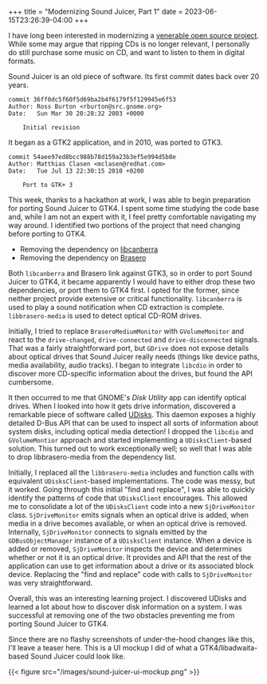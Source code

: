 +++
title = "Modernizing Sound Juicer, Part 1"
date = 2023-06-15T23:26:39-04:00
+++

I have long been interested in modernizing a [venerable open source project](https://gitlab.gnome.org/GNOME/sound-juicer). While some may argue that ripping CDs is no longer relevant, I personally do still purchase some music on CD, and want to listen to them in digital formats.

Sound Juicer is an old piece of software. Its first commit dates back over 20 years.

```
commit 36ff0dc5f60f5d69ba2b4f6179f5f129945e6f53
Author: Ross Burton <rburton@src.gnome.org>
Date:   Sun Mar 30 20:28:32 2003 +0000

    Initial revision
```

It began as a GTK2 application, and in 2010, was ported to GTK3.

```
commit 54aee97ed8bcc988b78d159a23b3ef5e994d5b8e
Author: Matthias Clasen <mclasen@redhat.com>
Date:   Tue Jul 13 22:30:15 2010 +0200

    Port to GTK+ 3
```

This week, thanks to a hackathon at work, I was able to begin preparation for porting Sound Juicer to GTK4. I spent some time studying the code base and, while I am not an expert with it, I feel pretty comfortable navigating my way around. I identified two portions of the project that need changing before porting to GTK4.

* Removing the dependency on [libcanberra](https://0pointer.de/lennart/projects/libcanberra/)
* Removing the dependency on [Brasero](https://gitlab.gnome.org/GNOME/brasero)

Both `libcanberra` and Brasero link against GTK3, so in order to port Sound Juicer to GTK4, it became apparently I would have to either drop these two dependencies, or port them to GTK4 first. I opted for the former, since neither project provide extensive or critical functionality. `libcanberra` is used to play a sound notification when CD extraction is complete. `libbrasero-media` is used to detect optical CD-ROM drives.

Initially, I tried to replace `BraseroMediumMonitor` with `GVolumeMonitor` and react to the `drive-changed`, `drive-connected` and `drive-disconnected` signals. That was a fairly straightforward port, but `GDrive` does not expose details about optical drives that Sound Juicer really needs (things like device paths, media availability, audio tracks). I began to integrate `libcdio` in order to discover more CD-specific information about the drives, but found the API cumbersome.

It then occurred to me that GNOME's _Disk Utility_ app can identify optical drives. When I looked into how it gets drive information, discovered a remarkable piece of software called [UDisks](http://storaged.org/doc/udisks2-api/latest/index.html). This daemon exposes a highly detailed D-Bus API that can be used to inspect all sorts of information about system disks, including optical media detection! I dropped the `libcdio` and `GVolumeMontior` approach and started implementing a `UDisksClient`-based solution. This turned out to work exceptionally well; so well that I was able to drop libbrasero-media from the dependency list.

Initially, I replaced all the `libbrasero-media` includes and function calls with equivalent `UDisksClient`-based implementations. The code was messy, but it worked. Going through this initial "find and replace", I was able to quickly identify the patterns of code that `UDisksClient` encourages. This allowed me to consolidate a lot of the `UDisksClient` code into a new `SjDriveMonitor` class. `SjDriveMonitor` emits signals when an optical drive is added, when media in a drive becomes available, or when an optical drive is removed. Internally, `SjDriveMonitor` connects to signals emitted by the `GDBusObjectManager` instance of a `UDisksClient` instance. When a device is added or removed, `SjDriveMonitor` inspects the device and determines whether or not it is an optical drive. It provides and API that the rest of the application can use to get information about a drive or its associated block device. Replacing the "find and replace" code with calls to `SjDriveMonitor` was very straightforward.

Overall, this was an interesting learning project. I discovered UDisks and learned a lot about how to discover disk information on a system. I was successful at removing one of the two obstacles preventing me from porting Sound Juicer to GTK4.

Since there are no flashy screenshots of under-the-hood changes like this, I'll leave a teaser here. This is a UI mockup I did of what a GTK4/libadwaita-based Sound Juicer could look like.

{{< figure src="/images/sound-juicer-ui-mockup.png" >}}